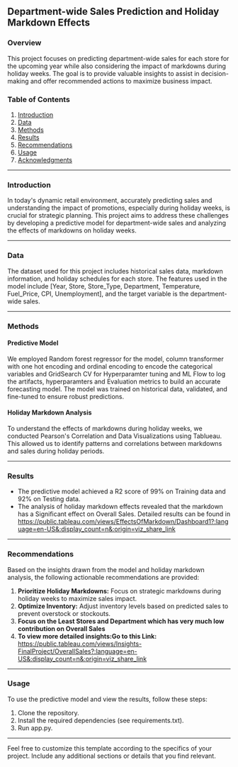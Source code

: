 ## Department-wide Sales Prediction and Holiday Markdown Effects

### Overview

This project focuses on predicting department-wide sales for each store for the upcoming year while also considering the impact of markdowns during holiday weeks. The goal is to provide valuable insights to assist in decision-making and offer recommended actions to maximize business impact.

### Table of Contents

1. [Introduction](#introduction)
2. [Data](#data)
3. [Methods](#methods)
4. [Results](#results)
5. [Recommendations](#recommendations)
6. [Usage](#usage)
7. [Acknowledgments](#acknowledgments)

---

### Introduction

In today's dynamic retail environment, accurately predicting sales and understanding the impact of promotions, especially during holiday weeks, is crucial for strategic planning. This project aims to address these challenges by developing a predictive model for department-wide sales and analyzing the effects of markdowns on holiday weeks.

---

### Data

The dataset used for this project includes historical sales data, markdown information, and holiday schedules for each store. The features used in the model include [Year, Store, Store_Type, Department, Temperature, Fuel_Price, CPI, Unemployment], and the target variable is the department-wide sales.

---

### Methods

#### Predictive Model

We employed Random forest regressor for the model, column transformer with one hot encoding and ordinal encoding to encode the categorical variables and GridSearch CV for Hyperparamter tuning and ML Flow to log the artifacts, hyperparamters and Evaluation metrics to build an accurate forecasting model. The model was trained on historical data, validated, and fine-tuned to ensure robust predictions.

#### Holiday Markdown Analysis

To understand the effects of markdowns during holiday weeks, we conducted Pearson's Correlation and Data Visualizations using Tablueau. This allowed us to identify patterns and correlations between markdowns and sales during holiday periods.

---

### Results

- The predictive model achieved a R2 score of 99% on Training data and 92% on Testing data.
- The analysis of holiday markdown effects revealed that the markdown has a Significant effect on Overall Sales. Detailed results can be found in
  https://public.tableau.com/views/EffectsOfMarkdown/Dashboard1?:language=en-US&:display_count=n&:origin=viz_share_link

---

### Recommendations

Based on the insights drawn from the model and holiday markdown analysis, the following actionable recommendations are provided:

1. **Prioritize Holiday Markdowns:** Focus on strategic markdowns during holiday weeks to maximize sales impact.
2. **Optimize Inventory:** Adjust inventory levels based on predicted sales to prevent overstock or stockouts.
3. **Focus on the Least Stores and Department which has very much low contribution on Overall Sales**
4. **To view more detailed insights:Go to this Link:**
   https://public.tableau.com/views/Insights-FinalProject/OverallSales?:language=en-US&:display_count=n&:origin=viz_share_link

---

### Usage

To use the predictive model and view the results, follow these steps:

1. Clone the repository.
2. Install the required dependencies (see requirements.txt).
3. Run app.py.

---

Feel free to customize this template according to the specifics of your project. Include any additional sections or details that you find relevant.
